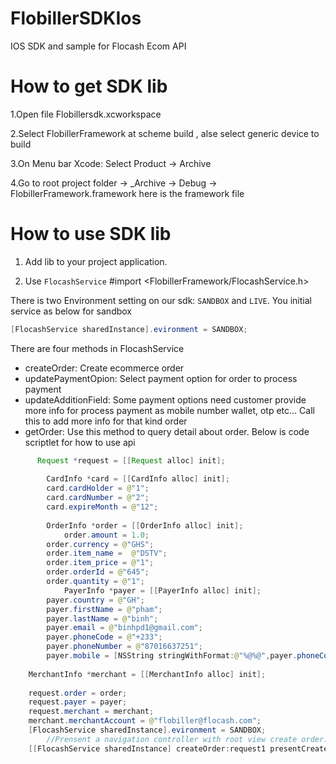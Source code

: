 # FlobillerSDKIos

IOS SDK and sample for Flocash Ecom API
# How to get SDK lib
1.Open file Flobillersdk.xcworkspace

2.Select FlobillerFramework at scheme build , alse select generic device to build

3.On Menu bar Xcode: Select Product -> Archive

4.Go to root project folder -> _Archive -> Debug -> FlobillerFramework.framework here is the framework file

# How to use SDK lib
1. Add lib to your project application.

2. Use `FlocashService`
	#import <FlobillerFramework/FlocashService.h>
	
  There is two Environment setting on our sdk: `SANDBOX` and `LIVE`. You initial service as below for sandbox
  ```java
  [FlocashService sharedInstance].evironment = SANDBOX;
  ```
  There are four methods in FlocashService
  * createOrder: Create ecommerce order
  * updatePaymentOpion: Select payment option for order to process payment
  * updateAdditionField: Some payment options need customer provide more info for process payment as mobile number wallet, otp etc... Call this to add more info for that kind order
  * getOrder: Use this method to query detail about order. Below is code scriptlet for how to use api
	
```java
      Request *request = [[Request alloc] init];
			
    	CardInfo *card = [[CardInfo alloc] init];
    	card.cardHolder = @"1";
    	card.cardNumber = @"2";
    	card.expireMonth = @"12";
			
	    OrderInfo *order = [[OrderInfo alloc] init];    
			order.amount = 1.0;
	    order.currency = @"GHS";
	    order.item_name =  @"DSTV";
	    order.item_price = @"1";
	    order.orderId = @"645";
	    order.quantity = @"1";
			PayerInfo *payer = [[PayerInfo alloc] init];
	    payer.country = @"GH";
	    payer.firstName = @"pham";
	    payer.lastName = @"binh";
	    payer.email = @"binhpd1@gmail.com";
	    payer.phoneCode = @"+233";
	    payer.phoneNumber = @"87016637251";
	    payer.mobile = [NSString stringWithFormat:@"%@%@",payer.phoneCode,payer.phoneNumber];
    
    MerchantInfo *merchant = [[MerchantInfo alloc] init];
    
    request.order = order;
    request.payer = payer;
    request.merchant = merchant;
    merchant.merchantAccount = @"flobiller@flocash.com";
    [FlocashService sharedInstance].evironment = SANDBOX;
		//Prensent a navigation controller with root view create order.
    [[FlocashService sharedInstance] createOrder:request1 presentCreateOrderViewFrom:self]; 
		
```
  
